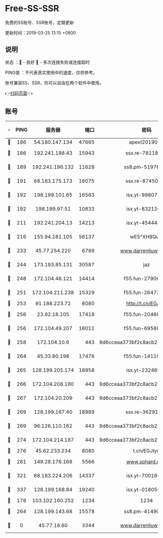 # Free-SS-SSR

免费的SS账号、SSR账号，定期更新

更新时间：2019-03-25 13:15 +0800

## 说明

状态     ：🙂 - 良好 🙁 - 多次连接失败或连接超时

PING值   ：不代表真实使用中的速度，仅供参考。

账号兼容SS、SSR，你可以自由在两个软件中使用。

👉[扫码页面](https://liesauer.github.io/Free-SS-SSR/)👈

## 账号

|-|PING|服务器|端口|密码|加密方式|区域|
|:----:|:----:|:-----:|-----:|:----:|:----:|:----:|
|🙂|186|54.180.147.134|47665|apext2019001|chacha20|KR|
|🙂|186|192.241.198.43|15943|ssx.re-78118439|aes-256-cfb|US|
|🙂|189|192.241.196.132|11628|ss8.pm-51976086|aes-256-cfb|US|
|🙂|191|68.183.175.173|16075|ssx.re-87450800|aes-256-cfb|US|
|🙂|192|198.199.101.65|16583|isx.yt-99807237|aes-256-cfb|US|
|🙂|192|198.199.97.51|10833|isx.yt-83212051|aes-256-cfb|US|
|🙂|211|192.241.204.13|14213|isx.yt-45444530|aes-256-cfb|US|
|🙂|216|155.94.181.105|56137|wE5^XH8Quw|aes-256-cfb|US|
|🙂|233|45.77.254.220|6789|www.darrenliuwei.com|aes-256-cfb|SG|
|🙂|244|173.193.85.131|30587|jaz|aes-256-cfb|US|
|🙂|248|172.104.46.121|14414|f55.fun-27900052|aes-256-cfb|SG|
|🙂|251|172.104.211.238|15329|f55.fun-26477830|aes-256-cfb|US|
|🙂|253|91.188.223.72|8080|http://t.cn/EGJIyrl|rc4-md5|RU|
|🙂|256|23.92.18.105|17418|f55.fun-20466360|aes-256-cfb|US|
|🙂|256|172.104.49.207|16011|f55.fun-69588611|aes-256-cfb|SG|
|🙂|258|172.104.10.6|443|9d6cceaa373bf2c8acb22e60b6a58be6|aes-256-cfb|US|
|🙂|264|45.33.80.198|17476|f55.fun-14119354|aes-256-cfb|US|
|🙂|265|128.199.205.174|18958|isx.yt-23246938|aes-256-cfb|SG|
|🙂|266|172.104.208.180|443|9d6cceaa373bf2c8acb22e60b6a58be6|aes-256-cfb|US|
|🙂|267|172.104.20.209|443|9d6cceaa373bf2c8acb22e60b6a58be6|aes-256-cfb|US|
|🙂|269|128.199.167.40|18989|ssx.re-36291667|aes-256-cfb|SG|
|🙂|269|96.126.110.162|443|9d6cceaa373bf2c8acb22e60b6a58be6|aes-256-cfb|US|
|🙂|274|172.104.214.187|443|9d6cceaa373bf2c8acb22e60b6a58be6|aes-256-cfb|US|
|🙂|276|45.62.233.234|8080|t.cn/EGJIyrl|rc4-md5|CA|
|🙂|281|149.28.176.168|5566|www.sphard.com|aes-256-cfb|AU|
|🙂|321|68.183.224.206|14337|isx.yt-70016969|aes-256-cfb|SG|
|🙂|337|128.199.168.84|19240|isx.yt-01805648|aes-256-cfb|SG|
|🙂|178|103.102.160.252|1234|1234|rc4-md5|JP|
|🙂|264|128.199.143.68|15578|ss8.pm-41490223|aes-256-cfb|SG|
|🙁|0|45.77.18.60|3344|www.darrenliuwei.com|aes-256-cfb|JP|
